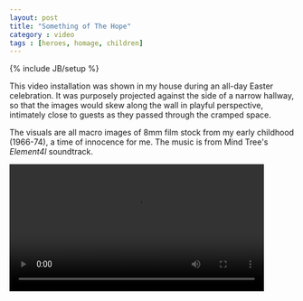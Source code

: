 ```yaml
---
layout: post
title: "Something of The Hope"
category : video
tags : [heroes, homage, children]
---
```

{% include JB/setup %}

This video installation was shown in my house during an all-day Easter celebration. It was purposely projected against the side of a narrow hallway, so that the images would skew along the wall in playful perspective, intimately close to guests as they passed through the cramped space. 

The visuals are all macro images of 8mm film stock from my early childhood (1966-74), a time of innocence for me. The music is from Mind Tree's *Element4l* soundtrack.

<video controls="controls" width="450" name="Something of The Hope" src="/assets/some-hope.mov"></video>


